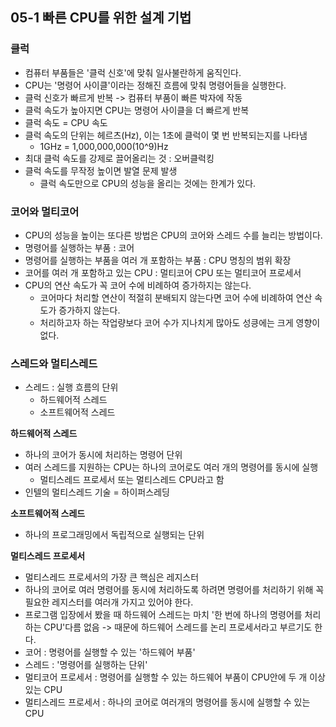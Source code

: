 ## 05-1 빠른 CPU를 위한 설계 기법
### 클럭
- 컴퓨터 부품들은 '클럭 신호'에 맞춰 일사불란하게 움직인다.
- CPU는 '명령어 사이클'이라는 정해진 흐름에 맞춰 명령어들을 실행한다.
- 클럭 신호가 빠르게 반복 -> 컴퓨터 부품이 빠른 박자에 작동
- 클럭 속도가 높아지면 CPU는 명령어 사이클을 더 빠르게 반복
- 클럭 속도 = CPU 속도
- 클럭 속도의 단위는 헤르츠(Hz), 이는 1초에 클럭이 몇 번 반복되는지를 나타냄
	- 1GHz = 1,000,000,000(10^9)Hz
- 최대 클럭 속도를 강제로 끌어올리는 것 : 오버클럭킹
- 클럭 속도를 무작정 높이면 발열 문제 발생
	- 클럭 속도만으로 CPU의 성능을 올리는 것에는 한계가 있다.

### 코어와 멀티코어
- CPU의 성능을 높이는 또다른 방법은 CPU의 코어와 스레드 수를 늘리는 방법이다.
- 명령어를 실행하는 부품 : 코어
- 명령어를 실행하는 부품을 여러 개 포함하는 부품 : CPU 명칭의 범위 확장
- 코어를 여러 개 포함하고 있는 CPU : 멀티코어 CPU 또는 멀티코어 프로세서
- CPU의 연산 속도가 꼭 코어 수에 비례하여 증가하지는 않는다.
	- 코어마다 처리할 연산이 적절히 분배되지 않는다면 코어 수에 비례하여 연산 속도가 증가하지 않는다.
	- 처리하고자 하는 작업량보다 코어 수가 지나치게 많아도 성킁에는 크게 영향이 없다.

### 스레드와 멀티스레드
- 스레드 : 실행 흐름의 단위
	- 하드웨어적 스레드
	- 소프트웨어적 스레드

**하드웨어적 스레드**
- 하나의 코어가 동시에 처리하는 명령어 단위
- 여러 스레드를 지원하는 CPU는 하나의 코어로도 여러 개의 명령어를 동시에 실행
	- 멀티스레드 프로세서 또는 멀티스레드 CPU라고 함
- 인텔의 멀티스레드 기술 = 하이퍼스레딩

**소프트웨어적 스레드**
- 하나의 프로그래밍에서 독립적으로 실행되는 단위

**멀티스레드 프로세서**
- 멀티스레드 프로세서의 가장 큰 핵심은 레지스터
- 하나의 코어로 여러 명령어를 동시에 처리하도록 하려면 명령어를 처리하기 위해 꼭 필요한 레지스터를 여러개 가지고 있어야 한다.
- 프로그램 입장에서 봤을 때 하드웨어 스레드는 마치 '한 번에 하나의 명령어를 처리하는 CPU'다름 없음 -> 때문에 하드웨어 스레드를 논리 프로세서라고 부르기도 한다.
- 코어 : 명령어를 실행할 수 있는 '하드웨어 부품'
- 스레드 : '명령어를 실행하는 단위'
- 멀티코어 프로세서 : 명령어를 실행할 수 있는 하드웨어 부품이 CPU안에 두 개 이상 있는 CPU
- 멀티스레드 프로세서 : 하나의 코어로 여러개의 명령어를 동시에 실행할 수 있는 CPU